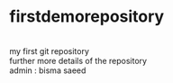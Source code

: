 # firstdemorepository
<br>
my first git repository
<br>
further more details of the repository
<br>
admin : bisma saeed
